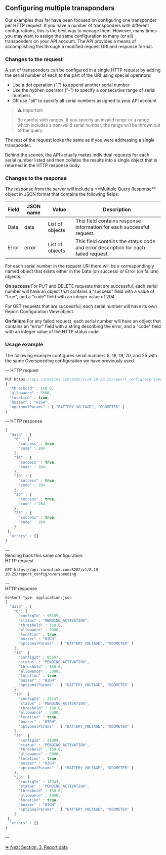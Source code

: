 <h2>Configuring multiple transponders</h2>  
Our examples thus far have been focused on configuring one transponder per HTTP request. If you have a number of transponders with different configurations, this is the best way to manage them. However, many times you may want to assign the same configuration to many (or all) transponders on your API account. The API provides a means of accomplishing this through a modified request URI and response format.  

<h3>Changes to the request</h3>  
A set of transponders can be configured in a single HTTP request by adding the serial number of each to the <serial> part of the URI using special operators:  

* Use a dot operation (".") to append another serial number  
* Use the hyphen operator ("-") to specify a consecutive range of serial numbers  
* OR use "all" to specify all serial numbers assigned to your API account  

> :warning: Important  
>  
> Be careful with ranges. If you specify an invalid range or a range which includes a non-valid serial number, the range will be thrown out of the query.  

The rest of the request looks the same as if you were addressing a single transponder.  

Behind the scenes, the API actually makes individual requests for each serial number listed and then collates the results into a single object that is returned in the HTTP response body.  
  
<h3>Changes to the response</h3>
The response from the server will include a **Multiple Query Response** object in JSON format that contains the following fields:  

Field | JSON name | Value | Description
------|-----------|-------|-------------
Data | data | List of objects | This field contains response information for each successful request.
Error | error | List of objects | This field contains the status code and error description for each failed request.  

For each serial number in the request URI there will be a correspondingly named object that exists either in the Data (on success) or Error (on failure) objects.  

<b>On success</b>
For PUT and DELETE requests that are successful, each serial number will have an object that contains a "success" field with a value of "true", and a "code" field with an integer value of 204.  

For GET requests that are successful, each serial number will have its own Report Configuration View object.  

<b>On failure</b>
For any failed request, each serial number will have an object that contains an "error" field with a string describing the error, and a "code" field with an integer value of the HTTP status code.  

### Usage example  
The following example configures serial numbers 8, 18, 19, 20, and 25 with the same Overspeeding configuration we have previously used.  
 
--
HTTP request
```javascript
PUT https://api.carmalink.com:8282/v1/8.18-20.25/report_config/overspeeding
{
  "threshold" : 160.0,
  "allowance" : 5000,
  "location" : true,
  "buzzer" : "HIGH",
  "optionalParams" : [ "BATTERY_VOLTAGE", "ODOMETER" ]
}
```  
--
HTTP response  
```javascript
{
  "data" : {
    "8" : {
      "success" : true,
      "code" : 204
    },
    "18" : {
      "success" : true,
      "code" : 204
    },
    "19" : {
      "success" : true,
      "code" : 204
    },
    "20" : {
      "success" : true,
      "code" : 204
    },
    "25" : {
      "success" : true,
      "code" : 204
    }
 },
  "errors" : {}
}
```  
--  
Reading back this same configuration:  
HTTP request  
```javescript
GET https://api.carmalink.com:8282/v1/8.18-20.25/report_config/overspeeding  
```  
--  
HTTP response  
```javascript
Content-Type: application/json
{
  "data" : {
    "8": {
      "configId" : 96185,
      "status" : "PENDING_ACTIVATION",
      "threshold" : 160.0,
      "allowance" : 5000,
      "location" : true,
      "buzzer" : "HIGH",
      "optionalParams" : [ "BATTERY_VOLTAGE", "ODOMETER" ]
    },
    "18": {
      "configId" : 85547,
      "status" : "PENDING_ACTIVATION",
      "threshold" : 160.0,
      "allowance" : 5000,
      "location" : true,
      "buzzer" : "HIGH",
      "optionalParams" : [ "BATTERY_VOLTAGE", "ODOMETER" ]
    },
    "19": {
      "configId" : 20147,
      "status" : "PENDING_ACTIVATION",
      "threshold" : 160.0,
      "allowance" : 5000,
      "location" : true,
      "buzzer" : "HIGH",
      "optionalParams" : [ "BATTERY_VOLTAGE", "ODOMETER" ]
    },
    "20": {
      "configId" : 31088,
      "status" : "PENDING_ACTIVATION",
      "threshold" : 160.0,
      "allowance" : 5000,
      "location" : true,
      "buzzer" : "HIGH",
      "optionalParams" : [ "BATTERY_VOLTAGE", "ODOMETER" ]
    },
    "25": {
      "configId" : 16943,
      "status" : "PENDING_ACTIVATION",
      "threshold" : 160.0,
      "allowance" : 5000,
      "location" : true,
      "buzzer" : "HIGH",
      "optionalParams" : [ "BATTERY_VOLTAGE", "ODOMETER" ]
    }
 },
  "errors" : {}
}
```  
--  

[:fast_forward: Next Section: 3. Report data](/3reportData.md)

